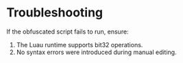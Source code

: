 # Troubleshooting

If the obfuscated script fails to run, ensure:

1. The Luau runtime supports bit32 operations.
2. No syntax errors were introduced during manual editing.
